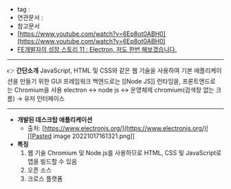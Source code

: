 - tag : 
- 연관문서 : 
- 참고문서
- [https://www.youtube.com/watch?v=6Ep8ot0ABH0](https://www.youtube.com/watch?v=6Ep8ot0ABH0)
-  [FE개발자의 성장 스토리 11 : Electron, 저도 한번 해보겠습니다.](https://tech.kakao.com/2021/08/17/frontend-growth-11/)
---
👉 **간단소개**
	JavaScript, HTML 및 CSS와 같은 웹 기술을 사용하여 기본 애플리케이션을 만들기 위한 GUI 프레임워크
	백엔드로는 [[Node JS]] 런타임을, 프론트엔드로는 Chromium을 사용
	electron ↔ node js ↔ 운영체제
	chromium(검색창 없는 크롬) → 유저 인터페이스

---
- **개발된 데스크탑 애플리케이션**
   - 출처: [https://www.electronjs.org/](https://www.electronjs.org/)![[Pasted image 20221017161321.png]]
- **특징**
    1.  웹 기술
        Chromium 및 Node.js를 사용하므로 HTML, CSS 및 JavaScript로 앱을 빌드할 수 있음
    2.  오픈 소스
    3.  크로스 플랫폼 